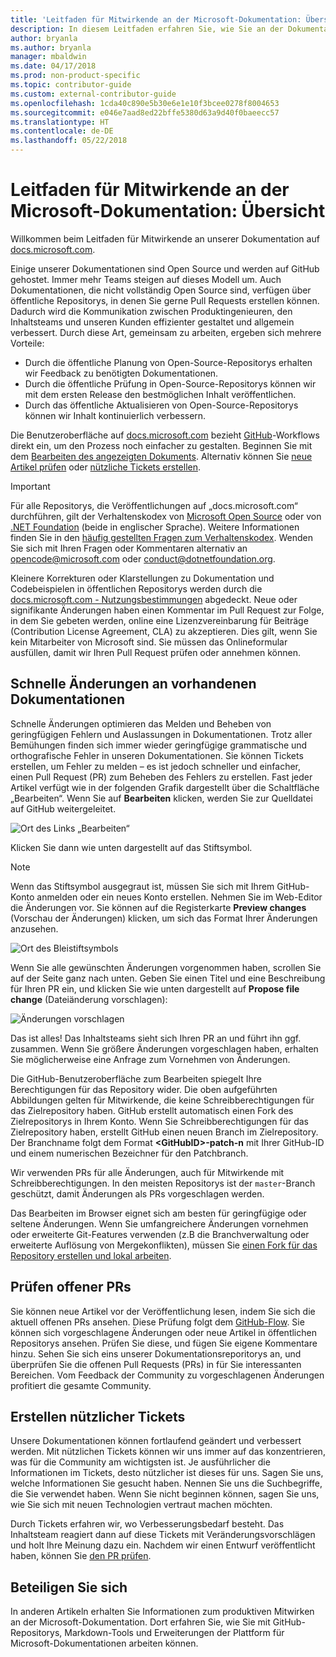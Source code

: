 ```yaml
---
title: 'Leitfaden für Mitwirkende an der Microsoft-Dokumentation: Übersicht'
description: In diesem Leitfaden erfahren Sie, wie Sie an der Dokumentationswebsite von Microsoft unter docs.microsoft.com mitwirken können.
author: bryanla
ms.author: bryanla
manager: mbaldwin
ms.date: 04/17/2018
ms.prod: non-product-specific
ms.topic: contributor-guide
ms.custom: external-contributor-guide
ms.openlocfilehash: 1cda40c890e5b30e6e1e10f3bcee0278f8004653
ms.sourcegitcommit: e046e7aad8ed22bffe5380d63a9d40f0baeecc57
ms.translationtype: HT
ms.contentlocale: de-DE
ms.lasthandoff: 05/22/2018
---
```

# <a name="microsoft-docs-contributor-guide-overview"></a>Leitfaden für Mitwirkende an der Microsoft-Dokumentation: Übersicht

Willkommen beim Leitfaden für Mitwirkende an unserer Dokumentation auf [docs.microsoft.com](https://docs.microsoft.com).

Einige unserer Dokumentationen sind Open Source und werden auf GitHub gehostet. Immer mehr Teams steigen auf dieses Modell um. Auch Dokumentationen, die nicht vollständig Open Source sind, verfügen über öffentliche Repositorys, in denen Sie gerne Pull Requests erstellen können. Dadurch wird die Kommunikation zwischen Produktingenieuren, den Inhaltsteams und unseren Kunden effizienter gestaltet und allgemein verbessert. Durch diese Art, gemeinsam zu arbeiten, ergeben sich mehrere Vorteile:

- Durch die öffentliche Planung von Open-Source-Repositorys erhalten wir Feedback zu benötigten Dokumentationen.
- Durch die öffentliche Prüfung in Open-Source-Repositorys können wir mit dem ersten Release den bestmöglichen Inhalt veröffentlichen.
- Durch das öffentliche Aktualisieren von Open-Source-Repositorys können wir Inhalt kontinuierlich verbessern.

Die Benutzeroberfläche auf [docs.microsoft.com](https://docs.microsoft.com) bezieht [GitHub](https://github.com)-Workflows direkt ein, um den Prozess noch einfacher zu gestalten. Beginnen Sie mit dem [Bearbeiten des angezeigten Dokuments](#quick-edits-to-existing-documents). Alternativ können Sie [neue Artikel prüfen](#review-open-prs) oder [nützliche Tickets erstellen](#create-quality-issues).

> [!IMPORTANT]
> Für alle Repositorys, die Veröffentlichungen auf „docs.microsoft.com“ durchführen, gilt der Verhaltenskodex von [Microsoft Open Source](https://opensource.microsoft.com/codeofconduct/) oder von [.NET Foundation](https://dotnetfoundation.org/code-of-conduct) (beide in englischer Sprache). Weitere Informationen finden Sie in den [häufig gestellten Fragen zum Verhaltenskodex](https://opensource.microsoft.com/codeofconduct/faq/). Wenden Sie sich mit Ihren Fragen oder Kommentaren alternativ an [opencode@microsoft.com](mailto:opencode@microsoft.com) oder [conduct@dotnetfoundation.org](mailto:conduct@dotnetfoundation.org).<br>
>
> Kleinere Korrekturen oder Klarstellungen zu Dokumentation und Codebeispielen in öffentlichen Repositorys werden durch die [docs.microsoft.com - Nutzungsbestimmungen](https://docs.microsoft.com/legal/termsofuse) abgedeckt. Neue oder signifikante Änderungen haben einen Kommentar im Pull Request zur Folge, in dem Sie gebeten werden, online eine Lizenzvereinbarung für Beiträge (Contribution License Agreement, CLA) zu akzeptieren. Dies gilt, wenn Sie kein Mitarbeiter von Microsoft sind. Sie müssen das Onlineformular ausfüllen, damit wir Ihren Pull Request prüfen oder annehmen können.

## <a name="quick-edits-to-existing-documents"></a>Schnelle Änderungen an vorhandenen Dokumentationen

Schnelle Änderungen optimieren das Melden und Beheben von geringfügigen Fehlern und Auslassungen in Dokumentationen. Trotz aller Bemühungen finden sich immer wieder geringfügige grammatische und orthografische Fehler in unseren Dokumentationen. Sie können Tickets erstellen, um Fehler zu melden – es ist jedoch schneller und einfacher, einen Pull Request (PR) zum Beheben des Fehlers zu erstellen. Fast jeder Artikel verfügt wie in der folgenden Grafik dargestellt über die Schaltfläche „Bearbeiten“. Wenn Sie auf **Bearbeiten** klicken, werden Sie zur Quelldatei auf GitHub weitergeleitet.

![Ort des Links „Bearbeiten“](./media/index/edit-article.png)

Klicken Sie dann wie unten dargestellt auf das Stiftsymbol.

> [!NOTE]
> Wenn das Stiftsymbol ausgegraut ist, müssen Sie sich mit Ihrem GitHub-Konto anmelden oder ein neues Konto erstellen. Nehmen Sie im Web-Editor die Änderungen vor. Sie können auf die Registerkarte **Preview changes** (Vorschau der Änderungen) klicken, um sich das Format Ihrer Änderungen anzusehen.

![Ort des Bleistiftsymbols](./media/index/editicon.png)

Wenn Sie alle gewünschten Änderungen vorgenommen haben, scrollen Sie auf der Seite ganz nach unten. Geben Sie einen Titel und eine Beschreibung für Ihren PR ein, und klicken Sie wie unten dargestellt auf **Propose file change** (Dateiänderung vorschlagen):

![Änderungen vorschlagen](./media/index/submit-pull-request.png)

Das ist alles! Das Inhaltsteams sieht sich Ihren PR an und führt ihn ggf. zusammen. Wenn Sie größere Änderungen vorgeschlagen haben, erhalten Sie möglicherweise eine Anfrage zum Vornehmen von Änderungen.

Die GitHub-Benutzeroberfläche zum Bearbeiten spiegelt Ihre Berechtigungen für das Repository wider. Die oben aufgeführten Abbildungen gelten für Mitwirkende, die keine Schreibberechtigungen für das Zielrepository haben. GitHub erstellt automatisch einen Fork des Zielrepositorys in Ihrem Konto. Wenn Sie Schreibberechtigungen für das Zielrepository haben, erstellt GitHub einen neuen Branch im Zielrepository. Der Branchname folgt dem Format **\<GitHubID\>-patch-n** mit Ihrer GitHub-ID und einem numerischen Bezeichner für den Patchbranch.

Wir verwenden PRs für alle Änderungen, auch für Mitwirkende mit Schreibberechtigungen. In den meisten Repositorys ist der `master`-Branch geschützt, damit Änderungen als PRs vorgeschlagen werden.

Das Bearbeiten im Browser eignet sich am besten für geringfügige oder seltene Änderungen. Wenn Sie umfangreichere Änderungen vornehmen oder erweiterte Git-Features verwenden (z.B die Branchverwaltung oder erweiterte Auflösung von Mergekonflikten), müssen Sie [einen Fork für das Repository erstellen und lokal arbeiten](how-to-write-workflows-major.md).

## <a name="review-open-prs"></a>Prüfen offener PRs

Sie können neue Artikel vor der Veröffentlichung lesen, indem Sie sich die aktuell offenen PRs ansehen. Diese Prüfung folgt dem [GitHub-Flow](https://guides.github.com/introduction/flow/). Sie können sich vorgeschlagene Änderungen oder neue Artikel in öffentlichen Repositorys ansehen. Prüfen Sie diese, und fügen Sie eigene Kommentare hinzu. Sehen Sie sich eins unserer Dokumentationsreporitorys an, und überprüfen Sie die offenen Pull Requests (PRs) in für Sie interessanten Bereichen. Vom Feedback der Community zu vorgeschlagenen Änderungen profitiert die gesamte Community.

## <a name="create-quality-issues"></a>Erstellen nützlicher Tickets

Unsere Dokumentationen können fortlaufend geändert und verbessert werden. Mit nützlichen Tickets können wir uns immer auf das konzentrieren, was für die Community am wichtigsten ist. Je ausführlicher die Informationen im Tickets, desto nützlicher ist dieses für uns. Sagen Sie uns, welche Informationen Sie gesucht haben. Nennen Sie uns die Suchbegriffe, die Sie verwendet haben. Wenn Sie nicht beginnen können, sagen Sie uns, wie Sie sich mit neuen Technologien vertraut machen möchten.

Durch Tickets erfahren wir, wo Verbesserungsbedarf besteht. Das Inhaltsteam reagiert dann auf diese Tickets mit Veränderungsvorschlägen und holt Ihre Meinung dazu ein. Nachdem wir einen Entwurf veröffentlicht haben, können Sie [den PR prüfen](#review-open-prs).

## <a name="get-more-involved"></a>Beteiligen Sie sich

In anderen Artikeln erhalten Sie Informationen zum produktiven Mitwirken an der Microsoft-Dokumentation. Dort erfahren Sie, wie Sie mit GitHub-Repositorys, Markdown-Tools und Erweiterungen der Plattform für Microsoft-Dokumentationen arbeiten können.
